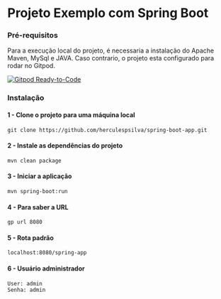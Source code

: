 # Projeto Exemplo com Spring Boot

### Pré-requisitos
Para a execução local do projeto, é necessaria a instalação do Apache Maven, MySql e JAVA. 
Caso contrario, o projeto esta configurado para rodar no Gitpod.

[![Gitpod Ready-to-Code](https://img.shields.io/badge/Gitpod-Ready--to--Code-blue?logo=gitpod)](https://gitpod.io/#https://https://github.com/herculespsilva/spring-boot-app) 

### Instalação
#### 1 - Clone o projeto para uma máquina local
```
git clone https://github.com/herculespsilva/spring-boot-app.git
```
#### 2 - Instale as dependências do projeto
```
mvn clean package
```
#### 3 - Iniciar a aplicação
```
mvn spring-boot:run
```
#### 4 - Para saber a URL
```
gp url 8080
```
#### 5 - Rota padrão
```
localhost:8080/spring-app
```
#### 6 - Usuário administrador
```
User: admin
Senha: admin
```
